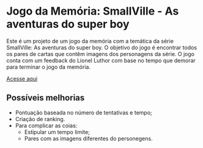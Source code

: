 # Jogo da Memória: SmallVille - As aventuras do super boy
Este é um projeto de um jogo da memória com a temática da série SmallVille: As aventuras do super boy. O objetivo do jogo é encontrar todos os pares de cartas que contêm imagens dos personagens da série. O jogo conta com um feedback do Lionel Luthor com base no tempo que demorar para terminar o jogo da memória.

[Acesse aqui](https://matheu46.github.io/memoryGameSmallVille/)

## Possíveis melhorias
- Pontuação baseada no número de tentativas e tempo;
- Criação de ranking.
- Para complicar as coias:
  - Estipular um tempo limite;
  - Pares com as imagens diferentes do personegens.
